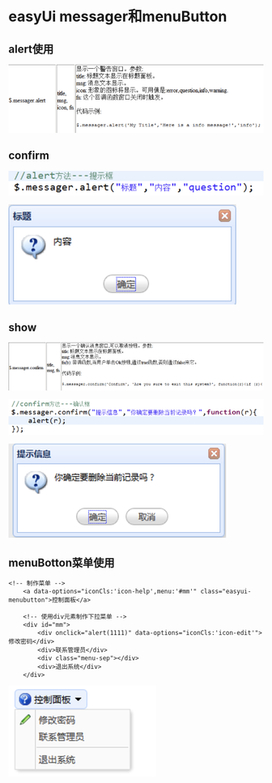 # easyUi messager和menuButton

## alert使用

![](../../.gitbook/assets/image%20%28141%29.png)

## confirm

![](../../.gitbook/assets/image%20%28157%29.png)

![](../../.gitbook/assets/image%20%2890%29.png)

## show

![](../../.gitbook/assets/image%20%28138%29.png)

![](../../.gitbook/assets/image%20%28140%29.png)

![](../../.gitbook/assets/image%20%28139%29.png)

## menuBotton菜单使用

```text
<!-- 制作菜单 -->
	<a data-options="iconCls:'icon-help',menu:'#mm'" class="easyui-menubutton">控制面板</a>
	
	<!-- 使用div元素制作下拉菜单 -->
	<div id="mm">
		<div onclick="alert(1111)" data-options="iconCls:'icon-edit'">修改密码</div>
		<div>联系管理员</div>
		<div class="menu-sep"></div>
		<div>退出系统</div>
	</div>

```

![](../../.gitbook/assets/image%20%28108%29.png)

